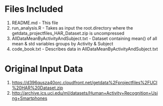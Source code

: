 # Files Included
1. README.md - This file
1. run_analysis.R - Takes as input the root.directory where the getdata_projectfiles_HAR_Dataset.zip is uncompressed
1. AllDataMeanByActivityAndSubject.txt - Dataset containing mean() of all mean & std variables groups by Activity & Subject
1. code_book.txt - Describes data in AllDataMeanByActivityAndSubject.txt

# Original Input Data
1. https://d396qusza40orc.cloudfront.net/getdata%2Fprojectfiles%2FUCI%20HAR%20Dataset.zip 
1. http://archive.ics.uci.edu/ml/datasets/Human+Activity+Recognition+Using+Smartphones 


